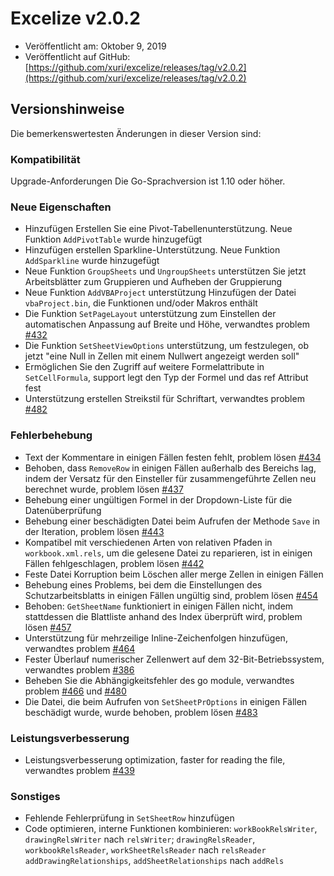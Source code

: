 # Excelize v2.0.2

* Veröffentlicht am: Oktober 9, 2019
* Veröffentlicht auf GitHub: [https://github.com/xuri/excelize/releases/tag/v2.0.2](https://github.com/xuri/excelize/releases/tag/v2.0.2)

## Versionshinweise

Die bemerkenswertesten Änderungen in dieser Version sind:

### Kompatibilität

Upgrade-Anforderungen Die Go-Sprachversion ist 1.10 oder höher.

### Neue Eigenschaften

* Hinzufügen Erstellen Sie eine Pivot-Tabellenunterstützung. Neue Funktion `AddPivotTable` wurde hinzugefügt
* Hinzufügen erstellen Sparkline-Unterstützung. Neue Funktion `AddSparkline` wurde hinzugefügt
* Neue Funktion `GroupSheets` und `UngroupSheets` unterstützen Sie jetzt Arbeitsblätter zum Gruppieren und Aufheben der Gruppierung
* Neue Funktion `AddVBAProject` unterstützung Hinzufügen der Datei `vbaProject.bin`, die Funktionen und/oder Makros enthält
* Die Funktion `SetPageLayout` unterstützung zum Einstellen der automatischen Anpassung auf Breite und Höhe, verwandtes problem [#432](https://github.com/xuri/excelize/issues/432)
* Die Funktion `SetSheetViewOptions` unterstützung, um festzulegen, ob jetzt "eine Null in Zellen mit einem Nullwert angezeigt werden soll"
* Ermöglichen Sie den Zugriff auf weitere Formelattribute in `SetCellFormula`, support legt den Typ der Formel und das ref Attribut fest
* Unterstützung erstellen Streikstil für Schriftart, verwandtes problem [#482](https://github.com/xuri/excelize/issues/482)

### Fehlerbehebung

* Text der Kommentare in einigen Fällen festen fehlt, problem lösen [#434](https://github.com/xuri/excelize/issues/434)
* Behoben, dass `RemoveRow` in einigen Fällen außerhalb des Bereichs lag, indem der Versatz für den Einsteller für zusammengeführte Zellen neu berechnet wurde, problem lösen [#437](https://github.com/xuri/excelize/issues/437)
* Behebung einer ungültigen Formel in der Dropdown-Liste für die Datenüberprüfung
* Behebung einer beschädigten Datei beim Aufrufen der Methode `Save` in der Iteration, problem lösen [#443](https://github.com/xuri/excelize/issues/443)
* Kompatibel mit verschiedenen Arten von relativen Pfaden in `workbook.xml.rels`, um die gelesene Datei zu reparieren, ist in einigen Fällen fehlgeschlagen, problem lösen [#442](https://github.com/xuri/excelize/issues/442)
* Feste Datei Korruption beim Löschen aller merge Zellen in einigen Fällen
* Behebung eines Problems, bei dem die Einstellungen des Schutzarbeitsblatts in einigen Fällen ungültig sind, problem lösen [#454](https://github.com/xuri/excelize/issues/454)
* Behoben: `GetSheetName` funktioniert in einigen Fällen nicht, indem stattdessen die Blattliste anhand des Index überprüft wird, problem lösen [#457](https://github.com/xuri/excelize/issues/457)
* Unterstützung für mehrzeilige Inline-Zeichenfolgen hinzufügen, verwandtes problem [#464](https://github.com/xuri/excelize/issues/464)
* Fester Überlauf numerischer Zellenwert auf dem 32-Bit-Betriebssystem, verwandtes problem [#386](https://github.com/xuri/excelize/issues/386)
* Beheben Sie die Abhängigkeitsfehler des go module, verwandtes problem [#466](https://github.com/xuri/excelize/issues/466) und [#480](https://github.com/xuri/excelize/issues/466)
* Die Datei, die beim Aufrufen von `SetSheetPrOptions` in einigen Fällen beschädigt wurde, wurde behoben, problem lösen [#483](https://github.com/xuri/excelize/issues/483)

### Leistungsverbesserung

* Leistungsverbesserung optimization, faster for reading the file, verwandtes problem [#439](https://github.com/xuri/excelize/issues/439)

### Sonstiges

* Fehlende Fehlerprüfung in `SetSheetRow` hinzufügen
* Code optimieren, interne Funktionen kombinieren:
`workBookRelsWriter`, `drawingRelsWriter` nach `relsWriter`;
`drawingRelsReader`, `workbookRelsReader`, `workSheetRelsReader` nach `relsReader`
`addDrawingRelationships`, `addSheetRelationships` nach `addRels`
